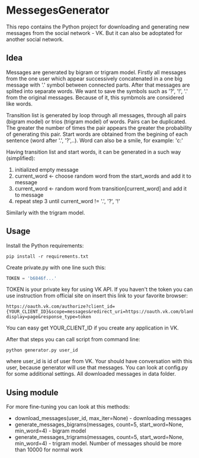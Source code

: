# MessegesGenerator

This repo contains the Python project for downloading and generating new messages from the social network - VK. But it can also be adoptated for another social network. 

## Idea
Messages are generated by bigram or trigram model. Firstly all messages from the one user which appear successively concatenated in a one big message with '.' symbol between connected parts. After that messages are splited into separate words. We want to save the symbols such as '?', '!', '.' from the original messages. Because of it, this symbmols are сonsidered like words.

Transition list is generated by loop through all messages, through all pairs (bigram model) or trios (trigram model) of words. Pairs can be duplicated. The greater the number of times the pair appears the greater the probability of generating this pair. Start words are obtained from the begining of each sentence (word after '.', '?',..). Word can also be a smile, for example: 'c:'

Having transition list and start words, it can be generated in a such way (simplified):

1. initialized empty message
2. current_word <- choose random word from the start_words and add it to message
3. current_word <- random word from transition[current_word] and add it to message
4. repeat step 3 until current_word != '.', '?', '!'

Similarly with the trigram model.

## Usage

Install the Python requirements:
```
pip install -r requirements.txt
```
Create private.py with one line such this:
```python
TOKEN = 'b6846f...'
```
TOKEN is your private key for using VK API. If you haven't the token you can use instruction from official site on insert this link to your favorite browser: 
```
https://oauth.vk.com/authorize?client_id={YOUR_CLIENT_ID}&scope=messages&redirect_uri=https://oauth.vk.com/blank.html&
display=page&response_type=token
```
You can easy get YOUR_CLIENT_ID if you create any application in VK.

After that steps you can call script from command line:
```
python generator.py user_id
```
where user_id is id of user from VK. Your should have conversation with this user, because generator will use that messages.
You can look at config.py for some additional settings. All downloaded messages in data folder.

## Using module

For more fine-tuning you can look at this methods:
* download_messages(user_id, max_iter=None) - downloading messages
* generate_messages_bigrams(messages, count=5, start_word=None, min_word=4) - bigram model
* generate_messages_trigrams(messages, count=5, start_word=None, min_word=4) - trigram model. Number of messages should be more than 10000 for normal work
